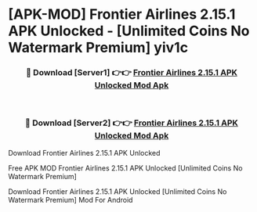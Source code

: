 # [APK-MOD] Frontier Airlines 2.15.1 APK Unlocked - [Unlimited Coins No Watermark Premium] yiv1c



<div align="center">
<h3>🔴 Download [Server1] 👉👉 <a href="https://momento.my/?title=Frontier_Airlines_2.15.1_APK_Unlocked">Frontier Airlines 2.15.1 APK Unlocked Mod Apk</a></h3><br>

<h3>🔴 Download [Server2] 👉👉 <a href="https://momento.my/?title=Frontier_Airlines_2.15.1_APK_Unlocked">Frontier Airlines 2.15.1 APK Unlocked Mod Apk</a></h3>
</div>



Download Frontier Airlines 2.15.1 APK Unlocked 

Free APK MOD Frontier Airlines 2.15.1 APK Unlocked [Unlimited Coins No Watermark Premium]

Download Frontier Airlines 2.15.1 APK Unlocked [Unlimited Coins No Watermark Premium] Mod For Android
